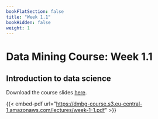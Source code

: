 ```yaml
---
bookFlatSection: false
title: "Week 1.1"
bookHidden: false
weight: 1
---
```


# Data Mining Course: Week 1.1

## Introduction to data science

Download the course slides [here](https://dmbg-course.s3.eu-central-1.amazonaws.com/lectures/week-1-1.pdf).

{{< embed-pdf url="https://dmbg-course.s3.eu-central-1.amazonaws.com/lectures/week-1-1.pdf" >}}
